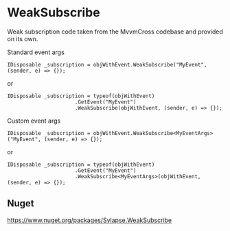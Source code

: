 # WeakSubscribe

Weak subscription code taken from the MvvmCross codebase and provided on its own.


Standard event args
```
IDisposable _subscription = objWithEvent.WeakSubscribe("MyEvent", (sender, e) => {});
```
or
```
IDisposable _subscription = typeof(objWithEvent)
                      .GetEvent("MyEvent")
                      .WeakSubscribe(objWithEvent, (sender, e) => {});
```

Custom event args
```
IDisposable _subscription = objWithEvent.WeakSubscribe<MyEventArgs>("MyEvent", (sender, e) => {});
```
or
```
IDisposable _subscription = typeof(objWithEvent)
                      .GetEvent("MyEvent")
                      .WeakSubscribe<MyEventArgs>(objWithEvent, (sender, e) => {});
```

## Nuget

https://www.nuget.org/packages/Sylapse.WeakSubscribe
